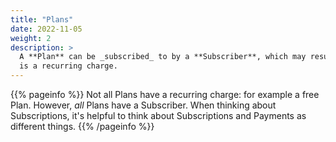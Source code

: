 ```yaml
---
title: "Plans"
date: 2022-11-05
weight: 2
description: >
  A **Plan** can be _subscribed_ to by a **Subscriber**, which may result in a recurring **Subscription** if there
  is a recurring charge. 
---
```


{{% pageinfo %}}
Not all Plans have a recurring charge: for example a free Plan. However, _all_ Plans have a Subscriber.
When thinking about Subscriptions, it's helpful to think about Subscriptions and Payments as different things. 
{{% /pageinfo %}}
